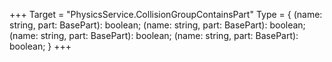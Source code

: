 +++
Target = "PhysicsService.CollisionGroupContainsPart"
Type = { (name: string, part: BasePart): boolean; (name: string, part: BasePart): boolean; (name: string, part: BasePart): boolean; (name: string, part: BasePart): boolean; }
+++
